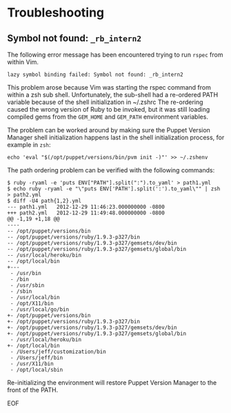 Troubleshooting
====

Symbol not found: `_rb_intern2`
----

The following error message has been encountered trying to run `rspec` from
within Vim.

    lazy symbol binding failed: Symbol not found: _rb_intern2

This problem arose because Vim was starting the rspec command from within a zsh
sub shell.  Unfortunately, the sub-shell had a re-ordered PATH variable because
of the shell initialization in ~/.zshrc  The re-ordering caused the wrong
version of Ruby to be invoked, but it was still loading compiled gems from the
`GEM_HOME` and `GEM_PATH` environment variables.

The problem can be worked around by making sure the Puppet Version Manager
shell initialization happens last in the shell initialization process, for
example in `zsh`:

    echo 'eval "$(/opt/puppet/versions/bin/pvm init -)"' >> ~/.zshenv

The path ordering problem can be verified with the following commands:

    $ ruby -ryaml -e 'puts ENV["PATH"].split(":").to_yaml' > path1.yml
    $ echo ruby -ryaml -e "\"puts ENV['PATH'].split(':').to_yaml\"" | zsh > path2.yml
    $ diff -U4 path{1,2}.yml
    --- path1.yml   2012-12-29 11:46:23.000000000 -0800
    +++ path2.yml   2012-12-29 11:49:48.000000000 -0800
    @@ -1,19 +1,18 @@
    ----
    -- /opt/puppet/versions/bin
    -- /opt/puppet/versions/ruby/1.9.3-p327/bin
    -- /opt/puppet/versions/ruby/1.9.3-p327/gemsets/dev/bin
    -- /opt/puppet/versions/ruby/1.9.3-p327/gemsets/global/bin
    -- /usr/local/heroku/bin
    -- /opt/local/bin
    +--- 
     - /usr/bin
     - /bin
     - /usr/sbin
     - /sbin
     - /usr/local/bin
     - /opt/X11/bin
     - /usr/local/go/bin
    +- /opt/puppet/versions/bin
    +- /opt/puppet/versions/ruby/1.9.3-p327/bin
    +- /opt/puppet/versions/ruby/1.9.3-p327/gemsets/dev/bin
    +- /opt/puppet/versions/ruby/1.9.3-p327/gemsets/global/bin
     - /usr/local/heroku/bin
    +- /opt/local/bin
     - /Users/jeff/customization/bin
     - /Users/jeff/bin
     - /usr/X11/bin
     - /opt/local/sbin

Re-initializing the environment will restore Puppet Version Manager to the
front of the PATH.

EOF
